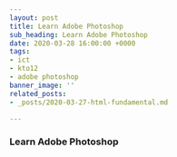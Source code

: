 ```yaml
---
layout: post
title: Learn Adobe Photoshop
sub_heading: Learn Adobe Photoshop
date: 2020-03-28 16:00:00 +0000
tags:
- ict
- kto12
- adobe photoshop
banner_image: ''
related_posts:
- _posts/2020-03-27-html-fundamental.md

---
```

### Learn Adobe Photoshop